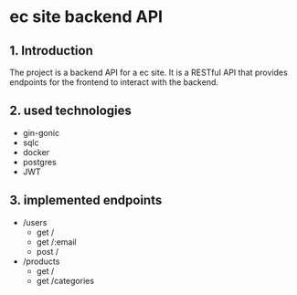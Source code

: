 # ec site backend API

## 1. Introduction

The project is a backend API for a ec site. It is a RESTful API that provides endpoints for the frontend to
interact with the backend.

## 2. used technologies

- gin-gonic
- sqlc
- docker
- postgres
- JWT

## 3. implemented endpoints

- /users
  - get /
  - get /:email
  - post /
- /products
  - get /
  - get /categories
